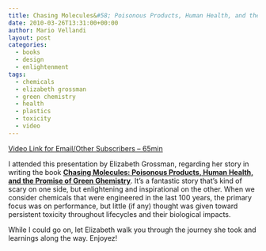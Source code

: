 ```yaml
---
title: Chasing Molecules&#58; Poisonous Products, Human Health, and the Promise of Green Chemistry
date: 2010-03-26T13:31:00+00:00
author: Mario Vellandi
layout: post
categories:
  - books
  - design
  - enlightenment
tags:
  - chemicals
  - elizabeth grossman
  - green chemistry
  - health
  - plastics
  - toxicity
  - video
---
```

[Video Link for Email/Other Subscribers &#8211; 65min](http://fora.tv/2010/03/10/Chasing_Molecules_The_Promise_of_Green_Chemistry)

I attended this presentation by Elizabeth Grossman, regarding her story in writing the book **[Chasing Molecules: Poisonous Products, Human Health, and the Promise of Green Ghemistry](http://www.amazon.com/gp/product/1597263702?ie=UTF8&tag=melodinmarke-20&linkCode=as2&camp=1789&creative=390957&creativeASIN=1597263702)**. It&#8217;s a fantastic story that&#8217;s kind of scary on one side, but enlightening and inspirational on the other. When we consider chemicals that were engineered in the last 100 years, the primary focus was on performance, but little (if any) thought was given toward persistent toxicity throughout lifecycles and their biological impacts.

While I could go on, let Elizabeth walk you through the journey she took and learnings along the way. Enjoyez!
